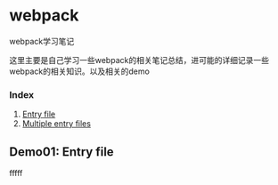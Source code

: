 # webpack
webpack学习笔记

这里主要是自己学习一些webpack的相关笔记总结，进可能的详细记录一些webpack的相关知识。以及相关的demo

### Index

1. [Entry file](#demo01-entry-file-source)
1. [Multiple entry files](#demo02-multiple-entry-files-source)





## Demo01: Entry file
fffff
